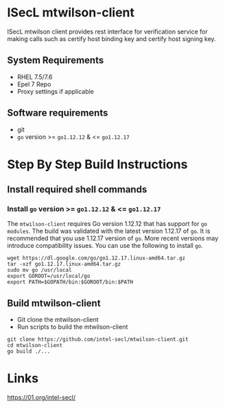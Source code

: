 # ISecL mtwilson-client
ISecL mtwilson client provides rest interface for verification service for making calls such as certify host binding key and certify host signing key.

## System Requirements
- RHEL 7.5/7.6
- Epel 7 Repo
- Proxy settings if applicable

## Software requirements
- git
- `go` version >= `go1.12.12` & <= `go1.12.17`

# Step By Step Build Instructions

## Install required shell commands

### Install `go` version >= `go1.12.12` & <= `go1.12.17`
The `mtwilson-client` requires Go version 1.12.12 that has support for `go modules`. The build was validated with the latest version 1.12.17 of `go`. It is recommended that you use 1.12.17 version of `go`. More recent versions may introduce compatibility issues. You can use the following to install `go`.
```shell
wget https://dl.google.com/go/go1.12.17.linux-amd64.tar.gz
tar -xzf go1.12.17.linux-amd64.tar.gz
sudo mv go /usr/local
export GOROOT=/usr/local/go
export PATH=$GOPATH/bin:$GOROOT/bin:$PATH
```

## Build  mtwilson-client

- Git clone the mtwilson-client
- Run scripts to build the mtwilson-client

```shell
git clone https://github.com/intel-secl/mtwilson-client.git
cd mtwilson-client
go build ./...
```

# Links
https://01.org/intel-secl/
